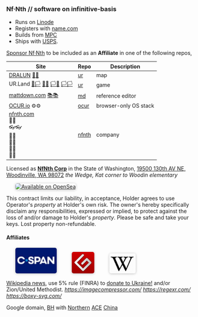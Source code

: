 
### Nf·Nth // software on infinitive-basis

- Runs on [Linode](https://cloud.linode.com)
- Registers with [name.com](https://www.name.com)
- Builds from [MPC](https://www.makeplayingcards.com) 
- Ships with [USPS](https://www.usps.com/business/web-tools-apis/documentation-updates.htm).

[Sponsor Nf·Nth](https://github.com/sponsors/nfnth) to be included as an **Affiliate** in one of the following repos,

|Site|Repo|Description|
|-|-|-|
|[DRALUN](https://dralun.com) [🌳🌳](https://xn--wh8ha.ws)|[ur](https://github.com/nfnth/ur)|map|
|UR.Land [🏴🏳](https://xn--en8hb.ws) [🏴🏴](https://xn--fn8ha.ws) [🏳🏴](https://xn--en8hc.ws) [🏳🏳](https://xn--en8ha.ws)|[ur](https://github.com/nfnth/ur)|game|
|[mattdown.com](https://mattdown.com) [📚📚](https://xn--zt8ha.ws)|[md](https://github.com/nfnth/md)|reference editor|
|[OCUR.io](https://ocur.io) ⚙⚙ |[ocur](https://github.com/nfnth/ocur)|browser-only OS stack|
|[nfnth.com](https://nfnth.com)<br/>🙂🙂<br/>👓👓<br/>🧤🧤<br/>👖👖<br/>🧦🧦<br/>👟👟|[nfnth](https://github.com/nfnth/nfnth)|company|

Licensed as [**NfNth Corp**](https://secure.dor.wa.gov/) in the State of Washington, [19500 130th AV NE, Woodinville, WA 98072](https://blue.kingcounty.com/Assessor/eRealProperty/Dashboard.aspx?ParcelNbr=1428900123) *the Wedge, Kat corner to Woodin elementary*

<a href="https://opensea.io/nfnth" title="Buy on OpenSea" target="_blank"><img style="margin-left:24px; width:220px; border-radius:5px; box-shadow: 0px 1px 6px rgba(0, 0, 0, 0.25);" src="https://storage.googleapis.com/opensea-static/Logomark/Badge%20-%20Available%20On%20-%20Light.png" alt="Available on OpenSea" /></a>

This contract limits our liability, in acceptance, Holder agrees to use Operator's *property* at Holder's own risk. The owner's hereby specifically disclaim any responsibilities, expressed or implied, to protect against the loss of and/or damage to Holder's *property*. Please be safe and take your keys. Lost property non-refundable.

#### Affiliates

<a href="https://www.c-span.org" target="_blank"><img style="margin-left:24px; width:110px; border-radius:5px; box-shadow: 0px 1px 6px rgba(0, 0, 0, 0.25);" src="res/img/cspan.png" /></a>&nbsp;&nbsp;&nbsp;&nbsp;<a href="http://www.gutenberg.org" target="_blank"><img style="margin-left:24px; width:60px; border-radius:5px; box-shadow: 0px 1px 6px rgba(0, 0, 0, 0.25);" src="res/img/gutenberg.png" /></a>&nbsp;&nbsp;&nbsp;&nbsp;<a href="https://www.wikipedia.org/wiki/Special:Random" target="_blank"><img style="margin-left:24px; width:70px; border-radius:5px; box-shadow: 0px 1px 6px rgba(0, 0, 0, 0.25);" src="res/img/wikipedia.png" /></a>

[Wikipedia news](https://wikipedia.org/wiki/Main_Page), use 5% rule (FINRA) to [donate to Ukraine!](https://engine.presearch.org/search?q=donate+to+ukraine) and/or Zion/United Methodist.  *https://imagecompressor.com/* *https://regexr.com/* *https://boxy-svg.com/*

Google domain, [BH](https://www.bhphotovideo.com/) with [Northern](https://www.northerntool.com/) [ACE](https://www.acehardware.com/)
[China](https://www.made-in-china.com/products-search/hot-china-products/Intel_Tablet.html)
